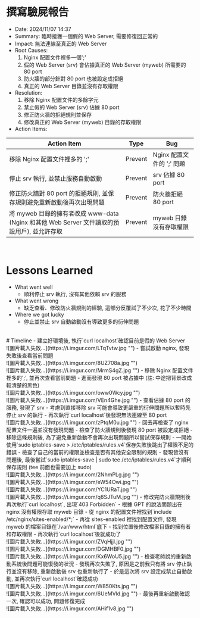 # 撰寫驗屍報告
- Date: 2024/11/07  14:37
- Summary: 臨時接獲一個假的 Web Server, 需要修復回正常的
- Impact: 無法連線至真正的 Web Server
- Root Causes: 
    1. Nginx 配置文件裡多一個';'
    2. 假的 Web Server (srv) 會佔據真正的 Web Server (myweb) 所需要的 80 port
    3. 防火牆的部分針對 80 port 也被設定成拒絕
    4. 真正的 Web Server 目錄並沒有存取權限 
- Resolution: 
    1. 移除 Nginx 配置文件的多餘字元
    2. 禁止假的 Web Server (srv) 佔據 80 port
    3. 修正防火牆的拒絕規則並保存
    4. 修改真正的 Web Server (myweb) 目錄的存取權限
- Action Items:

| Action Item                                 | Type     | Bug                  |
|---------------------------------------------|----------|----------------------|
| 移除 Nginx 配置文件裡多的 ';'                  | Prevent  | Nginx 配置文件的 ';' 問題 |
| 停止 srv 執行, 並禁止服務自動啟動               | Prevent  | srv 佔據 80 port     |
| 修正防火牆對 80 port 的拒絕規則, 並保存規則避免重新啟動後再次出現問題 | Prevent  | 防火牆拒絕 80 port   |
| 將 myweb 目錄的擁有者改成 www-data (Nginx 和其他 Web Server 文件讀取的預設用戶), 並允許存取 | Prevent | myweb 目錄沒有存取權限 |
<br>

# Lessons Learned
- What went well
    - 順利停止 srv 執行, 沒有其他依賴 srv 的服務
- What went wrong
    - 缺乏查看、修改防火牆規則的經驗, 這部分反覆試了不少次, 花了不少時間
- Where we got lucky
    - 停止並禁止 srv 自動啟動沒有導致更多的衍伸問題


<br>
# Timeline  
- 建立好環境後, 執行`curl localhost`確認目前是假的 Web Server  
<br>![圖片載入失敗...](https://i.imgur.com/LTqTvtw.jpg "")
- 嘗試啟動 nginx, 發現失敗後查看當前問題
<br>![圖片載入失敗...](https://i.imgur.com/8UZ708a.jpg "")
<br>![圖片載入失敗...](https://i.imgur.com/MrmS4gZ.jpg "")
- 移除 Nginx 配置文件裡多的';', 並再次查看當前問題
- 進而發現 80 port 被占據中 (註: 中途把背景改成較清楚的黑色)
<br>![圖片載入失敗...](https://i.imgur.com/oww0Wcy.jpg "")
<br>![圖片載入失敗...](https://i.imgur.com/VEn4Ghe.jpg "")
- 查看佔據 80 port 的服務, 發現了 srv
- 考慮到直接移除 srv 可能會導致更嚴重的衍伸問題所以暫時先停止 srv 的執行
- 再次執行`curl localhost`後發現無法連線至 80 port
<br>![圖片載入失敗...](https://i.imgur.com/zPtqM0u.jpg "")
- 回去再檢查了 nginx 配置文件一遍並沒有發現問題
- 檢查了防火牆規則後發現 80 port 被設定成拒絕
- 移除這條規則後, 為了避免重新啟動不會再次出現問題所以嘗試保存規則
- 一開始使用`sudo iptables-save > /etc/iptables/rules.v4`保存失敗後跳出了權限不足的錯誤
- 檢查了自己的當前的權限並檢查是否有其他安全限制的規則
- 發現皆沒有問題後, 最後嘗試`sudo iptables-save | sudo tee /etc/iptables/rules.v4`才順利保存規則 (tee 前面也需要加上 sudo)
<br>![圖片載入失敗...](https://i.imgur.com/2NhmPLg.jpg "")
<br>![圖片載入失敗...](https://i.imgur.com/eW54Owi.jpg "")
<br>![圖片載入失敗...](https://i.imgur.com/YC1URaT.jpg "")
<br>![圖片載入失敗...](https://i.imgur.com/q8SJTuM.jpg "")
- 修改完防火牆規則後再次執行`curl localhost`, 出現`403 Forbidden`
- 根據 GPT 的說法問題出在 nginx 沒有權限存取 myweb 目錄
- 從 nginx 的配置文件裡找到`include /etc/nginx/sites-enabled/*;`
- 再從 sites-enabled 裡找到配置文件, 發現 myweb 的檔案目錄在`/var/www/html`底下
- 找到位置後修改檔案目錄的擁有者和存取權限
- 再次執行`curl localhost`後就成功了
<br>![圖片載入失敗...](https://i.imgur.com/ZVqHjjl.jpg "")
<br>![圖片載入失敗...](https://i.imgur.com/DGMHBF0.jpg "")
<br>![圖片載入失敗...](https://i.imgur.com/Kx6WoU5.jpg "")
- 檢查老師說的重新啟動系統後問題可能復發的狀況
- 發現再次失敗了, 原因是之前我只有將 srv 停止執行並沒有移除, 重新啟動後 srv 也重新執行了
- 於是這次將 srv 設定成禁止自動啟動, 並再次執行`curl localhost`確認成功
<br>![圖片載入失敗...](https://i.imgur.com/W850Kts.jpg "")
<br>![圖片載入失敗...](https://i.imgur.com/6UeMVld.jpg "")
- 最後再重新啟動確認一次, 確認可以成功, 問題修復完成
<br>![圖片載入失敗...](https://i.imgur.com/AHif1v8.jpg "")
